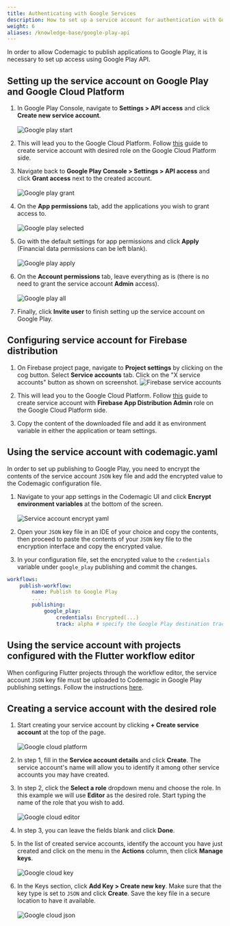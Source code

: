 ```yaml
---
title: Authenticating with Google Services
description: How to set up a service account for authentication with Google Play and Firebase
weight: 6
aliases: /knowledge-base/google-play-api
---
```


In order to allow Codemagic to publish applications to Google Play, it is necessary to set up access using Google Play API. 

## Setting up the service account on Google Play and Google Cloud Platform

1. In Google Play Console, navigate to **Settings > API access** and click **Create new service account**.<br><br>
![Google play start](../uploads/google_play_start.png)

2. This will lead you to the Google Cloud Platform. Follow [this](/knowledge-base/google-services-authentication/#creating-a-service-account-with-the-desired-role) guide to create service account with desired role on the Google Cloud Platform side.

3. Navigate back to **Google Play Console > Settings > API access** and click **Grant access** next to the created account.<br><br>
![Google play grant](../uploads/google_play_two.png)

4. On the **App permissions** tab, add the applications you wish to grant access to.<br><br>
![Google play selected](../uploads/google_play_four.png)

5. Go with the default settings for app permissions and click **Apply** (Financial data permissions can be left blank).<br><br> 
![Google play apply](../uploads/google_play_five.png)

6. On the **Account permissions** tab, leave everything as is (there is no need to grant the service account **Admin** access).<br><br>
![Google play all](../uploads/google_play_three.png)

7. Finally, click **Invite user** to finish setting up the service account on Google Play.

## Configuring service account for Firebase distribution

1. On Firebase project page, navigate to **Project settings** by clicking on the cog button. Select **Service accounts** tab. Click on the "X service accounts" button as shown on screenshot. 
![Firebase service accounts](../uploads/firebase_service_accounts_button.png)

2. This will lead you to the Google Cloud Platform. Follow [this](/knowledge-base/google-services-authentication/#creating-a-service-account-with-the-desired-role) guide to create service account with **Firebase App Distribution Admin** role on the Google Cloud Platform side.

3. Copy the content of the downloaded file and add it as environment variable in either the application or team settings.

## Using the service account with codemagic.yaml

In order to set up publishing to Google Play, you need to encrypt the contents of the service account `JSON` key file and add the encrypted value to the Codemagic configuration file.

1. Navigate to your app settings in the Codemagic UI and click **Encrypt environment variables** at the bottom of the screen.<br><br>
![Service account encrypt yaml](../uploads/google_play_yaml_one.png)

2. Open your `JSON` key file in an IDE of your choice and copy the contents, then proceed to paste the contents of your `JSON` key file to the encryption interface and copy the encrypted value.

3. In your configuration file, set the encrypted value to the `credentials` variable under `google_play` publishing and commit the changes.
```yaml
workflows:
    publish-workflow:
        name: Publish to Google Play
        ...
        publishing:
            google_play:
                credentials: Encrypted(...)
                track: alpha # specify the Google Play destination track
```


## Using the service account with projects configured with the Flutter workflow editor

When configuring Flutter projects through the workflow editor, the service account `JSON` key file must be uploaded to Codemagic in Google Play publishing settings. Follow the instructions [here](../publishing/publishing-to-google-play).

## Creating a service account with the desired role

1. Start creating your service account by clicking **+ Create service account** at the top of the page.<br><br>
![Google cloud platform](../uploads/google_cloud_start.png)

2. In step 1, fill in the **Service account details** and click **Create**. The service account's name will allow you to identify it among other service accounts you may have created.

3. In step 2, click the **Select a role** dropdown menu and choose the role. In this example we will use **Editor** as the desired role. Start typing the name of the role that you wish to add.<br><br>
![Google cloud editor](../uploads/google_cloud_two.png)

4. In step 3, you can leave the fields blank and click **Done**.

5. In the list of created service accounts, identify the account you have just created and click on the menu in the **Actions** column, then click **Manage keys**.<br><br>
![Google cloud key](../uploads/google_cloud_three.png)

6. In the Keys section, click **Add Key > Create new key**. Make sure that the key type is set to `JSON` and click **Create**. Save the key file in a secure location to have it available.<br><br>
![Google cloud json](../uploads/google_cloud_four.png)

